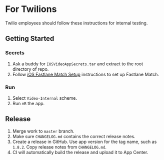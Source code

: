# For Twilions

Twilio employees should follow these instructions for internal testing.

## Getting Started

### Secrets

1. Ask a buddy for `IOSVideoAppSecrets.tar` and extract to the root directory of repo.
1. Follow [iOS Fastlane Match Setup](https://wiki.hq.twilio.com/display/SDK/iOS+Fastlane+Match+Setup) instructions to set up Fastlane Match.

### Run

1. Select `Video-Internal` scheme.
1. Run `⌘R` the app.

## Release

1. Merge work to `master` branch.
1. Make sure `CHANGELOG.md` contains the correct release notes.
1. Create a release in GitHub. Use app version for the tag name, such as `1.8.2`. Copy release notes from `CHANGELOG.md`. 
1. CI will automatically build the release and upload it to App Center. 
